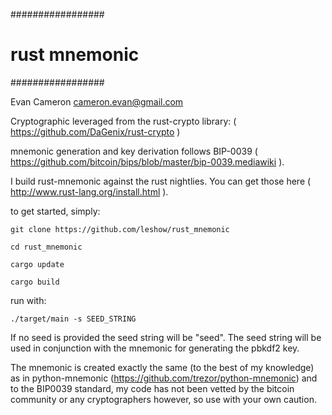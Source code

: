 #################
# rust mnemonic #
#################

Evan Cameron <cameron.evan@gmail.com>

Cryptographic leveraged from the rust-crypto library: ( https://github.com/DaGenix/rust-crypto )

mnemonic generation and key derivation follows BIP-0039
( https://github.com/bitcoin/bips/blob/master/bip-0039.mediawiki ).

I build rust-mnemonic against the rust nightlies. You can get those here
( http://www.rust-lang.org/install.html ).

to get started, simply:
```
git clone https://github.com/leshow/rust_mnemonic

cd rust_mnemonic

cargo update

cargo build
```
run with:
```
./target/main -s SEED_STRING
```

If no seed is provided the seed string will be "seed". The seed string will be used in conjunction with the mnemonic for generating the pbkdf2 key.

The mnemonic is created exactly the same (to the best of my knowledge) as in python-mnemonic (https://github.com/trezor/python-mnemonic) and to the BIP0039 standard, my code has not been vetted
by the bitcoin community or any cryptographers however, so use with your own caution. 
